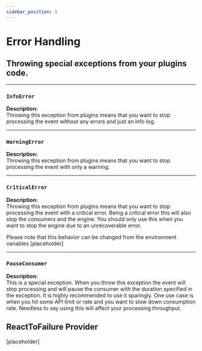 ```yaml
---
sidebar_position: 5
---
```

# Error Handling

## Throwing special exceptions from your plugins code.

---

### `InfoError`

**Description:**  
Throwing this exception from plugins means that you want to stop processing the event without any errors and just an info log.

---

### `WarningError`

**Description:**  
Throwing this exception from plugins means that you want to stop processing the event with only a warning.

---

### `CriticalError`

**Description:**  
Throwing this exception from plugins means that you want to stop processing the event with a critical error. Being a critical error this will also stop the consumers and the engine. You should only use this when you want to stop the engine due to an unrecoverable error.

Please note that this behavior can be changed from the environment variables [placeholder]

---

### `PauseConsumer`

**Description:**  
This is a special exception. When you throw this exception the event will stop processing and will pause the consumer with the duration specified in the exception. It is highly recommended to use it sparingly. One use case is when you hit some API limit or rate and you want to slow down consumption rate. Needless to say using this will affect your processing throughput.

## ReactToFailure Provider
[placeholder]
